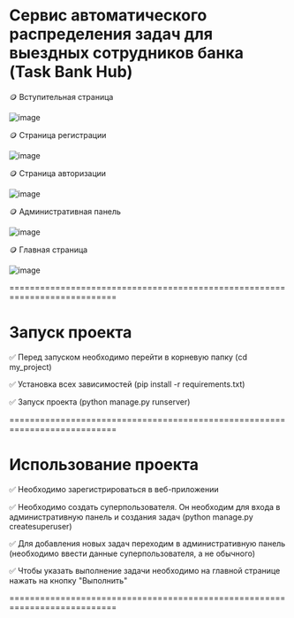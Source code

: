 # Сервис автоматического распределения задач для выездных сотрудников банка (Task Bank Hub)

🪙 Вступительная страница

![image](https://github.com/GgWp897/projectBank/assets/107105044/b2ada6f4-fbee-4c0f-a779-eb6789f98cd3)


🪙 Страница регистрации 

![image](https://github.com/GgWp897/projectBank/assets/107105044/1f0b8521-366b-404d-a133-940d627aaab0)



🪙 Страница авторизации

![image](https://github.com/GgWp897/projectBank/assets/107105044/df2f3c5f-e054-4f5a-bf9d-e41e89c575c4)



🪙 Административная панель 

![image](https://github.com/GgWp897/projectBank/assets/107105044/ea1aa2b6-8fcd-44bd-858f-6fd043b08d2c)


🪙 Главная страница

![image](https://github.com/GgWp897/projectBank/assets/107105044/f56c26dd-dbff-4308-93e2-29c8989e8b33)


===========================================================================

# Запуск проекта 

✅ Перед запуском необходимо перейти в корневую папку (cd my_project)

✅ Установка всех зависимостей (pip install -r requirements.txt)

✅ Запуск проекта (python manage.py runserver)

===========================================================================

# Использование проекта

✅ Необходимо зарегистрироваться в веб-приложении 

✅ Необходимо создать суперпользователя. Он необходим для входа в административную панель и создания задач (python manage.py createsuperuser)

✅ Для добавления новых задач переходим в административную панель (необходимо ввести данные суперпользователя, а не обычного)

✅ Чтобы указать выполнение задачи необходимо на главной странице нажать на кнопку "Выполнить" 

===========================================================================

